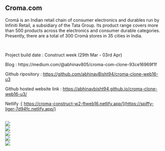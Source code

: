 <h2>Croma.com</h2>

<p>
Cromā is an Indian retail chain of consumer electronics and durables run by Infiniti Retail, a subsidiary of the Tata Group. Its product range covers more than 500 products across the electronics and consumer durable categories. Presently, there are a total of 300 Cromā stores in 35 cities in India.
</p>

<br/>
<p>Project build date : Construct week (29th Mar - 03rd Apr)</p>

<p>
Blog : https://medium.com/@abhinav805/croma-com-clone-93ce16969f1f

Github ripository : https://github.com/abhinavBisht94/croma-clone-web16-u3

Github hosted website link : https://abhinavbisht94.github.io/croma-clone-web16-u3/

Netlify :[ https://croma-construct-w2-ftweb16.netlify.app/](https://spiffy-liger-7d94fc.netlify.app/)

</p>

<br/>
<img src="https://miro.medium.com/max/700/1*NNKNl9-ceogQdtcwpq6-ig.png"/>

<br/>
<img src="https://miro.medium.com/max/700/1*p-ER80w_c6ypX2GLRPfOzg.png"/>

<br/>
<img src="https://miro.medium.com/max/627/1*JEOEolgcCE7nBt1lLfXIsA.png"/>

<br/>
<img src="https://miro.medium.com/max/700/1*N7QBLwmhoW42QvDrZZSE5g.png"/>

<br/>
<img src="https://miro.medium.com/max/700/1*L7TotUH3qaZi8PlHwqhqwQ.png"/>
